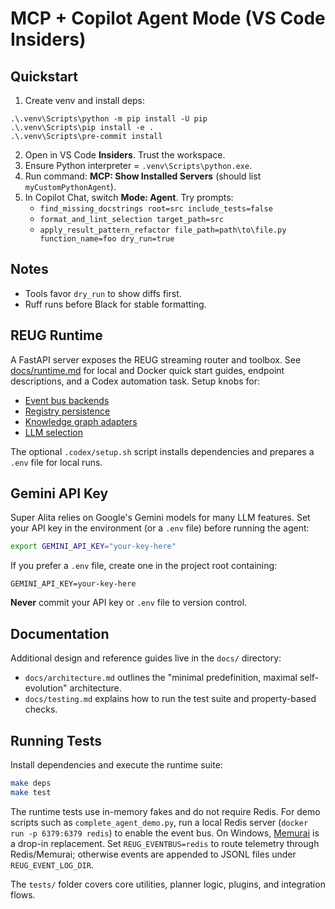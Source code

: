 ﻿# MCP + Copilot Agent Mode (VS Code Insiders)

## Quickstart
1. Create venv and install deps:
```
.\.venv\Scripts\python -m pip install -U pip
.\.venv\Scripts\pip install -e .
.\.venv\Scripts\pre-commit install
```
2. Open in VS Code **Insiders**. Trust the workspace.
3. Ensure Python interpreter = `.venv\Scripts\python.exe`.
4. Run command: **MCP: Show Installed Servers** (should list `myCustomPythonAgent`).
5. In Copilot Chat, switch **Mode: Agent**. Try prompts:
   - `find_missing_docstrings root=src include_tests=false`
   - `format_and_lint_selection target_path=src`
   - `apply_result_pattern_refactor file_path=path\to\file.py function_name=foo dry_run=true`

## Notes
- Tools favor `dry_run` to show diffs first.
- Ruff runs before Black for stable formatting.

## REUG Runtime

A FastAPI server exposes the REUG streaming router and toolbox. See
[docs/runtime.md](docs/runtime.md) for local and Docker quick start guides,
endpoint descriptions, and a Codex automation task. Setup knobs for:

- [Event bus backends](docs/runtime.md#event-bus-backends)
- [Registry persistence](docs/runtime.md#registry-persistence)
- [Knowledge graph adapters](docs/runtime.md#knowledge-graph-adapters)
- [LLM selection](docs/runtime.md#llm-selection)

The optional `.codex/setup.sh` script installs dependencies and prepares a
`.env` file for local runs.

## Gemini API Key
Super Alita relies on Google's Gemini models for many LLM features. Set your
API key in the environment (or a `.env` file) before running the agent:

```bash
export GEMINI_API_KEY="your-key-here"
```

If you prefer a `.env` file, create one in the project root containing:

```
GEMINI_API_KEY=your-key-here
```

**Never** commit your API key or `.env` file to version control.

## Documentation
Additional design and reference guides live in the `docs/` directory:

- `docs/architecture.md` outlines the "minimal predefinition, maximal self-evolution" architecture.
- `docs/testing.md` explains how to run the test suite and property-based checks.

## Running Tests
Install dependencies and execute the runtime suite:

```bash
make deps
make test
```

The runtime tests use in-memory fakes and do not require Redis.
For demo scripts such as `complete_agent_demo.py`, run a local Redis server
(`docker run -p 6379:6379 redis`) to enable the event bus. On Windows,
[Memurai](https://www.memurai.com/) is a drop-in replacement.
Set `REUG_EVENTBUS=redis` to route telemetry through Redis/Memurai; otherwise
events are appended to JSONL files under `REUG_EVENT_LOG_DIR`.

The `tests/` folder covers core utilities, planner logic, plugins, and integration flows.
